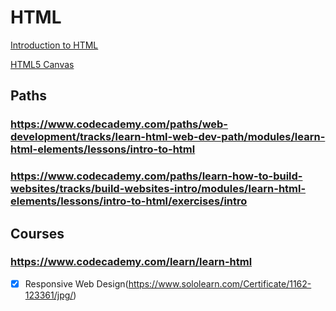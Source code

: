 # HTML

[Introduction to HTML](https://www.codecademy.com/learn/learn-html)

[HTML5 Canvas](https://classroom.udacity.com/courses/ud292)
## Paths
### https://www.codecademy.com/paths/web-development/tracks/learn-html-web-dev-path/modules/learn-html-elements/lessons/intro-to-html
### https://www.codecademy.com/paths/learn-how-to-build-websites/tracks/build-websites-intro/modules/learn-html-elements/lessons/intro-to-html/exercises/intro
## Courses
### https://www.codecademy.com/learn/learn-html
- [x] Responsive Web Design(https://www.sololearn.com/Certificate/1162-123361/jpg/)
